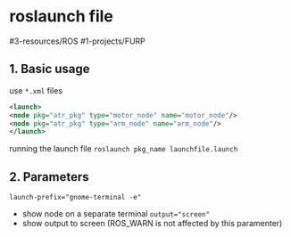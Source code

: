 # roslaunch file
#3-resources/ROS #1-projects/FURP 
## 1. Basic usage
use `*.xml` files

```xml
<launch>
<node pkg="atr_pkg" type="motor_node" name="motor_node"/>
<node pkg="atr_pkg" type="arm_node" name="arm_node"/>
</launch>
```

running the launch file
`roslaunch pkg_name launchfile.launch`

## 2. Parameters
`launch-prefix="gnome-terminal -e"`
- show node on a separate terminal
`output="screen"`
- show output to screen (ROS_WARN is not affected by this paramenter)
